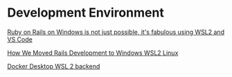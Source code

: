 # Development Environment

[Ruby on Rails on Windows is not just possible, it's fabulous using WSL2 and VS Code](https://www.hanselman.com/blog/ruby-on-rails-on-windows-is-not-just-possible-its-fabulous-using-wsl2-and-vs-code)

[How We Moved Rails Development to Windows WSL2 Linux](https://keithpblog.org/post/how-we-moved-rails-development-to-windows-wsl2-linux/)

[Docker Desktop WSL 2 backend](https://docs.docker.com/docker-for-windows/wsl/)

